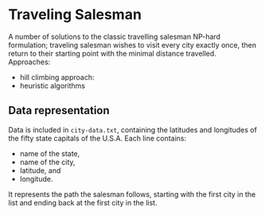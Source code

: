 # Traveling Salesman

A number of solutions to the classic travelling salesman NP-hard formulation; traveling salesman wishes to visit every city exactly once, 
then return to their starting point with the minimal distance travelled. Approaches: 
  
  * hill climbing approach: 
  * heuristic algorithms

Data representation
--------------------

Data is included in `city-data.txt`, containing the latitudes and longitudes of the fifty state capitals of the U.S.A.  Each line contains:
- name of the state, 
- name of the city, 
- latitude, and 
- longitude. 

It represents the path the salesman follows, starting with the first city in the list and ending back at the first city in the list.






